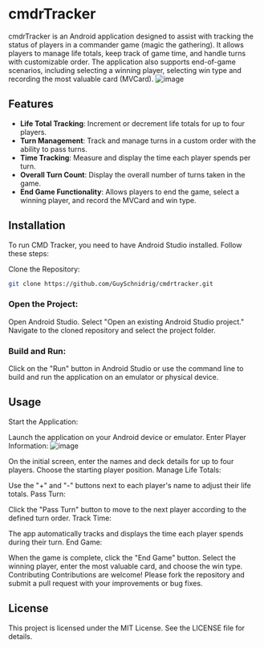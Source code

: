 # cmdrTracker 

cmdrTracker is an Android application designed to assist with tracking the status of players in a commander game (magic the gathering). 
It allows players to manage life totals, keep track of game time, and handle turns with customizable order. 
The application also supports end-of-game scenarios, including selecting a winning player, selecting win type and recording the most valuable card (MVCard).
![image](https://github.com/user-attachments/assets/db612227-4c34-4fe3-b51e-39cd892ae754)

## Features
- **Life Total Tracking**: Increment or decrement life totals for up to four players.
- **Turn Management**: Track and manage turns in a custom order with the ability to pass turns.
- **Time Tracking**: Measure and display the time each player spends per turn.
- **Overall Turn Count**: Display the overall number of turns taken in the game.
- **End Game Functionality**: Allows players to end the game, select a winning player, and record the MVCard and win type.

## Installation
To run CMD Tracker, you need to have Android Studio installed. Follow these steps:

Clone the Repository:

``` bash
git clone https://github.com/GuySchnidrig/cmdrtracker.git
```
### Open the Project:

Open Android Studio.
Select "Open an existing Android Studio project."
Navigate to the cloned repository and select the project folder.

### Build and Run:
Click on the "Run" button in Android Studio or use the command line to build and run the application on an emulator or physical device.

## Usage
Start the Application:

Launch the application on your Android device or emulator.
Enter Player Information:
![image](https://github.com/user-attachments/assets/aebc8c05-d1b4-4e96-bb08-a5fd7e49cef4)

On the initial screen, enter the names and deck details for up to four players. Choose the starting player position.
Manage Life Totals:

Use the "+" and "-" buttons next to each player's name to adjust their life totals.
Pass Turn:

Click the "Pass Turn" button to move to the next player according to the defined turn order.
Track Time:

The app automatically tracks and displays the time each player spends during their turn.
End Game:

When the game is complete, click the "End Game" button.
Select the winning player, enter the most valuable card, and choose the win type.
Contributing
Contributions are welcome! Please fork the repository and submit a pull request with your improvements or bug fixes.

## License
This project is licensed under the MIT License. See the LICENSE file for details.
